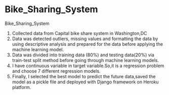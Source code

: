 # Bike_Sharing_System
Bike_Sharing_System

1. Collected data from Capital bike share system in Washington,DC
2. Data was detected outliers, missing values and formatting the data by using descriptive analysis and
  prepared for the data before applying the machine learning model.
3. Data was divided into training data (80%) and testing data(20%) via train-test split method before going
   through machine learning models.
4. I have continuous variable in target variable.So,it is a regression problem and choose 7 different regression models.
5. Finally, I selected the best model to predict the future data,saved the model as a pickle file and deployed with Django        framework on Heroku platform.


